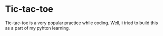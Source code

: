# Tic-tac-toe
Tic-tac-toe is a very popular practice while coding. Well, i tried to build this as a part of my pyhton learning.
